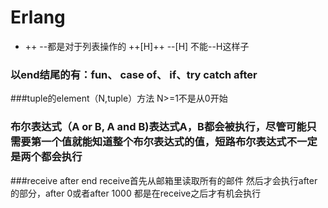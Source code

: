 # Erlang

+ ++ --都是对于列表操作的
++[H]++
--[H]
不能--H这样子

### 以end结尾的有：fun、 case of、 if、try catch after
###tuple的element（N,tuple）方法 N>=1不是从0开始
### 布尔表达式（A or B, A and B)表达式A，B都会被执行，尽管可能只需要第一个值就能知道整个布尔表达式的值，短路布尔表达式不一定是两个都会执行
###receive after end receive首先从邮箱里读取所有的邮件 然后才会执行after的部分，after 0或者after 1000 都是在receive之后才有机会执行
